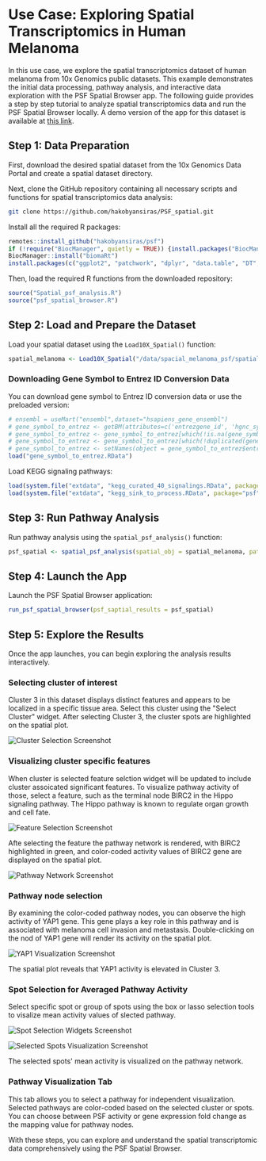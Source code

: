 # Use Case: Exploring Spatial Transcriptomics in Human Melanoma

In this use case, we explore the spatial transcriptomics dataset of human melanoma from 10x Genomics public datasets. This example demonstrates the initial data processing, pathway analysis, and interactive data exploration with the PSF Spatial Browser app. The following guide provides a step by step tutorial to analyze spatial transcriptomics data and run the PSF Spatial Browser locally. A demo version of the app for this dataset is available at [this link](https://apps.armlifebank.am/PSF_spatial_browser/).

## Step 1: Data Preparation

First, download the desired spatial dataset from the 10x Genomics Data Portal and create a spatial dataset directory.

Next, clone the GitHub repository containing all necessary scripts and functions for spatial transcriptomics data analysis:

```bash
git clone https://github.com/hakobyansiras/PSF_spatial.git
```

Install all the required R packages:

```r
remotes::install_github("hakobyansiras/psf")
if (!require("BiocManager", quietly = TRUE)) {install.packages("BiocManager")}
BiocManager::install("biomaRt")
install.packages(c("ggplot2", "patchwork", "dplyr", "data.table", "DT", "miniUI", "shiny", "Seurat", "psf", "magick", "shinyjs", "visNetwork", "biomaRt", "SeuratData"))
```

Then, load the required R functions from the downloaded repository:

```r
source("Spatial_psf_analysis.R")
source("psf_spatial_browser.R")
```

## Step 2: Load and Prepare the Dataset

Load your spatial dataset using the `Load10X_Spatial()` function:

```r
spatial_melanoma <- Load10X_Spatial("/data/spacial_melanoma_psf/spatial_data", filename = "CytAssist_FFPE_Human_Skin_Melanoma_filtered_feature_bc_matrix.h5")
```

### Downloading Gene Symbol to Entrez ID Conversion Data
You can download gene symbol to Entrez ID conversion data or use the preloaded version:

```r
# ensembl = useMart("ensembl",dataset="hsapiens_gene_ensembl")
# gene_symbol_to_entrez <- getBM(attributes=c('entrezgene_id', 'hgnc_symbol'), mart = ensembl)
# gene_symbol_to_entrez <- gene_symbol_to_entrez[which(!is.na(gene_symbol_to_entrez$entrezgene_id)),]
# gene_symbol_to_entrez <- gene_symbol_to_entrez[which(!duplicated(gene_symbol_to_entrez$entrezgene_id)),]
# gene_symbol_to_entrez <- setNames(object = gene_symbol_to_entrez$entrezgene_id, nm = gene_symbol_to_entrez$hgnc_symbol)
load("gene_symbol_to_entrez.RData")
```

Load KEGG signaling pathways:

```r
load(system.file("extdata", "kegg_curated_40_signalings.RData", package="psf"))
load(system.file("extdata", "kegg_sink_to_process.RData", package="psf"))
```

## Step 3: Run Pathway Analysis

Run pathway analysis using the `spatial_psf_analysis()` function:

```r
psf_spatial <- spatial_psf_analysis(spatial_obj = spatial_melanoma, pathway_collection = kegg_curated_40_signalings, gene_symbol_to_entrez = gene_symbol_to_entrez, nthreads = 30)
```

## Step 4: Launch the App

Launch the PSF Spatial Browser application:

```r
run_psf_spatial_browser(psf_saptial_results = psf_spatial)
```

## Step 5: Explore the Results

Once the app launches, you can begin exploring the analysis results interactively.

### Selecting cluster of interest

Cluster 3 in this dataset displays distinct features and appears to be localized in a specific tissue area. Select this cluster using the "Select Cluster" widget.
After selecting Cluster 3, the cluster spots are highlighted on the spatial plot.

![Cluster Selection Screenshot](screen_shots/cluster_selection.png)

### Visualizing cluster specific features

When cluster is selected feature selction widget will be updated to include cluster assoicated significant features. To visualize pathway activity of those, select a feature, such as the terminal node BIRC2 in the Hippo signaling pathway. The Hippo pathway is known to regulate organ growth and cell fate.

![Feature Selection Screenshot](screen_shots/feature_selection.png)

Afte selecting the feature the pathway network is rendered, with BIRC2 highlighted in green, and color-coded activity values of BIRC2 gene are displayed on the spatial plot.

![Pathway Network Screenshot](screen_shots/feature_vis.png)

### Pathway node selection

By examining the color-coded pathway nodes, you can observe the high activity of YAP1 gene. This gene plays a key role in this pathway and is associated with melanoma cell invasion and metastasis. Double-clicking on the nod of YAP1 gene will render its activity on the spatial plot.

![YAP1 Visualization Screenshot](screen_shots/yap1_plot.png)

The spatial plot reveals that YAP1 activity is elevated in Cluster 3.

### Spot Selection for Averaged Pathway Activity

Select specific spot or group of spots using the box or lasso selection tools to visalize mean activity values of slected pathway.

![Spot Selection Widgets Screenshot](screen_shots/spot_selection_widgets.png)

![Selected Spots Visualization Screenshot](screen_shots/spatial_selection.png)

The selected spots' mean activity is visualized on the pathway network.

### Pathway Visualization Tab

This tab allows you to select a pathway for independent visualization. Selected pathways are color-coded based on the selected cluster or spots. You can choose between PSF activity or gene expression fold change as the mapping value for pathway nodes.

With these steps, you can explore and understand the spatial transcriptomic data comprehensively using the PSF Spatial Browser.
